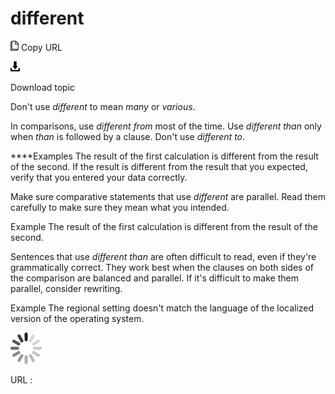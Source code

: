 # different

![Copy URL](media/different/Copy.png)
Copy URL

![Download](media/different/Download.png)

Download topic

Don't use *different* to mean *many* or *various*.

In comparisons, use *different from* most of the time. Use *different than* only when *than* is followed by a clause. Don't use *different to*. 

****Examples
The result of the first calculation is different from the result of the second.
If the result is different from the result that you expected, verify that you entered your data correctly. 

Make sure comparative statements that use *different* are parallel. Read them carefully to make sure they mean what you intended.

Example The result of the first calculation is different from the result of the second.

Sentences that use *different than*
are often difficult to read, even if they're
grammatically correct. They work best when the clauses on both
sides of the comparison are balanced and parallel. If it's difficult to
make them parallel, consider rewriting. 

Example The regional setting doesn't match the language of the localized version of the operating system.

![In progress](media/different/activity-large.gif)

URL :
